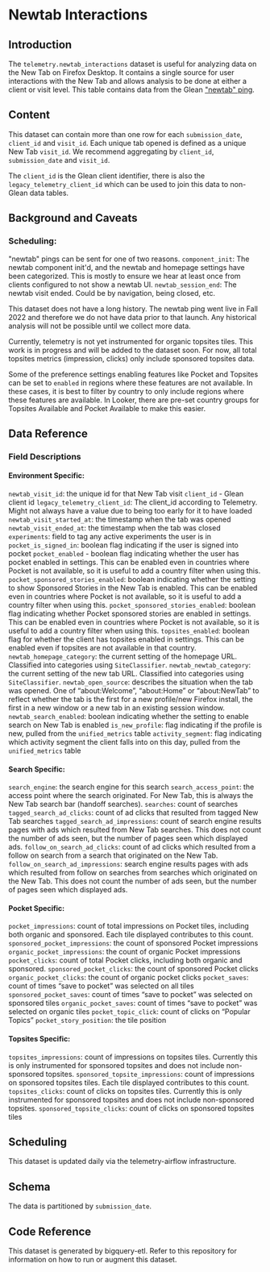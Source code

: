 # Newtab Interactions

## Introduction

The `telemetry.newtab_interactions` dataset is useful for analyzing data on the New Tab on Firefox Desktop.  It contains a single source for user interactions with the New Tab and allows analysis to be done at either a client or visit level.  This table contains data from the Glean ["newtab" ping](https://dictionary.telemetry.mozilla.org/apps/firefox_desktop/pings/newtab). 

## Content 

This dataset can contain more than one row for each  `submission_date`, `client_id` and `visit_id`.  Each unique tab opened is defined as a unique New Tab `visit_id`.  We recommend aggregating by `client_id`, `submission_date` and `visit_id`. 

The `client_id` is the Glean client identifier, there is also the `legacy_telemetry_client_id` which can be used to join this data to non-Glean data tables. 

## Background and Caveats

### Scheduling:  

"newtab" pings can be sent for one of two reasons. 
`component_init`: The newtab component init'd, and the newtab and homepage settings have been categorized. This is mostly to ensure we hear at least once from clients configured to not show a newtab UI.
`newtab_session_end`: The newtab visit ended. Could be by navigation, being closed, etc. 

This dataset does not have a long history. The newtab ping went live in Fall 2022 and therefore we do not have data prior to that launch.  Any historical analysis will not be possible until we collect more data. 

Currently, telemetry is not yet instrumented for organic topsites tiles. This work is in progress and will be added to the dataset soon.  For now, all total topsites metrics (impression, clicks) only include sponsored topsites data. 

Some of the preference settings enabling features like Pocket and Topsites can be set to `enabled` in regions where these features are not available. In these cases, it is best to filter by country to only include regions where these features are available. In Looker, there are pre-set country groups for Topsites Available and Pocket Available to make this easier. 

## Data Reference 

### Field Descriptions 

#### Environment Specific: 

`newtab_visit_id`:  the unique id for that New Tab visit
`client_id` - Glean client id 
`legacy_telemetry_client_id`: The client_id according to Telemetry. Might not always have a value due to being too early for it to have loaded
`newtab_visit_started_at`: the timestamp when the tab was opened
`newtab_visit_ended_at`: the timestamp when the tab was closed
`experiments`: field to tag any active experiments the user is in 
`pocket_is_signed_in`: boolean flag indicating if the user is signed into pocket
`pocket_enabled` - boolean flag indicating whether the user has pocket enabled in settings. This can be enabled even in countries where Pocket is not available, so it is useful to add a country filter when using this. 
`pocket_sponsored_stories_enabled`: boolean indicating whether the setting to show Sponsored Stories in the New Tab is enabled. This can be enabled even in countries where Pocket is not available, so it is useful to add a country filter when using this. 
`pocket_sponsored_stories_enabled`:  boolean flag indicating whether Pocket sponsored stories are enabled in settings. This can be enabled even in countries where Pocket is not available, so it is useful to add a country filter when using this.
`topsites_enabled`: boolean flag for whether the client has topsites enabled in settings. This can be enabled even if topsites are not available in that country.
`newtab_homepage_category`: the current setting of the homepage URL. Classified into categories using `SiteClassifier`.
`newtab_newtab_category`: the current setting of the new tab URL.  Classified into categories using `SiteClassifier`.
`newtab_open_source`: describes the situation when the tab was opened. One of “about:Welcome”, “about:Home” or “about:NewTab” to reflect whether the tab is the first for a new profile/new Firefox install, the first in a new window or a new tab in an existing session window.
`newtab_search_enabled`: boolean indicating whether the setting to enable search on New Tab is enabled 
`is_new_profile`: flag indicating if the profile is new, pulled from the `unified_metrics` table
`activity_segment`: flag indicating which activity segment the client falls into on this day, pulled from the `unified_metrics` table

#### Search Specific: 

`search_engine`: the search engine for this search
`search_access_point`: the access point where the search originated. For New Tab, this is always the New Tab search bar (handoff searches). 
`searches`: count of searches
`tagged_search_ad_clicks`: count of ad clicks that resulted from tagged New Tab searches
`tagged_search_ad_impressions`: count of search engine results pages with ads which resulted from New Tab searches. This does not count the number of ads seen, but the number of pages seen which displayed ads. 
`follow_on_search_ad_clicks`: count of ad clicks which resulted from a follow on search from a search that originated on the New Tab. 
`follow_on_search_ad_impressions`: search engine results pages with ads which resulted from follow on searches from searches which originated on the New Tab. This does not count the number of ads seen, but the number of pages seen which displayed ads. 

#### Pocket Specific: 

`pocket_impressions`: count of total impressions on Pocket tiles, including both organic and sponsored. Each tile displayed contributes to this count.
`sponsored_pocket_impressions`: the count of sponsored Pocket impressions
`organic_pocket_impressions`: the count of organic Pocket impressions
`pocket_clicks`: count of total Pocket clicks, including both organic and sponsored. 
`sponsored_pocket_clicks`: the count of sponsored Pocket clicks
`organic_pocket_clicks`: the count of organic pocket clicks
`pocket_saves`: count of times “save to pocket” was selected on all tiles
`sponsored_pocket_saves`: count of times “save to pocket” was selected on sponsored tiles
`organic_pocket_saves`: count of times “save to pocket” was selected on organic tiles
`pocket_topic_click`: count of clicks on “Popular Topics” 
`pocket_story_position`: the tile position 

#### Topsites Specific:

`topsites_impressions`: count of impressions on topsites tiles. Currently this is only instrumented for sponsored topsites and does not include non-sponsored topsites. 
`sponsored_topsite_impressions`: count of impressions on sponsored topsites tiles. Each tile displayed contributes to this count. 
`topsites_clicks`: count of clicks on topsites tiles. Currently this is only instrumented for sponsored topsites and does not include non-sponsored topsites. 
`sponsored_topsite_clicks`: count of clicks on sponsored topsites tiles

## Scheduling

This dataset is updated daily via the telemetry-airflow infrastructure. 

## Schema

The data is partitioned by `submission_date`. 

## Code Reference 

This dataset is generated by bigquery-etl. Refer to this repository for information on how to run or augment this dataset. 
